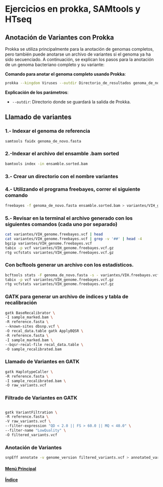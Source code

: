 # Ejercicios en prokka, SAMtools y HTseq

## **Anotación de Variantes con Prokka**
Prokka se utiliza principalmente para la anotación de genomas completos, pero también puede anotarse un archivo de variantes si el genoma ya ha sido secuenciado. A continuación, se explican los pasos para la anotación de un genoma bacteriano completo y su variante:

**Comando para anotar el genoma completo usando Prokka**:
```bash
prokka --kingdom Viruses --outdir Directorio_de_resultados genoma_de_novo.fasta
```
**Explicación de los parámetros**:
- `--outdir`: Directorio donde se guardará la salida de Prokka.

## Llamado de variantes 
### 1.- Indexar el genoma de referencia
```bash
samtools faidx genoma_de_novo.fasta
```
### 2.-Indexar el archivo del ensamble .bam sorted
```bash
bamtools index -in ensamble.sorted.bam
```
### 3.- Crear un directorio con el nombre variantes
### 4.- Utilizando el programa freebayes, correr el siguiente comando 
```bash
freebayes -f genoma_de_novo.fasta ensamble.sorted.bam > variantes/VIH_genome.freebayes.vcf
```
### 5.- Revisar en la terminal el archivo generado con los siguientes comandos (cada uno por separado)
```bash
cat variantes/VIH_genome.freebayes.vcf | head
cat variantes/VIH_genome.freebayes.vcf | grep -v '##' | head -4
bgzip variantes/VIH_genome.freebayes.vcf
tabix -p vcf variantes/VIH_genome.freebayes.vcf.gz
rtg vcfstats variantes/VIH_genome.freebayes.vcf.gz
```

### Con bcftools generar un archivo con los estadísticos.
```bash
bcftools stats -F genoma_de_novo.fasta -s - variantes/VIH.freebayes.vcf.gz > variantes/VIH.freebayes.vcf.gz.stats
tabix -p vcf variantes/VIH_genome.freebayes.vcf.gz
rtg vcfstats variantes/VIH_genome.freebayes.vcf.gz
```

### GATK para generar un archivo de índices y tabla de recalibración
```bash
gatk BaseRecalibrator \ 
-I sample_marked.bam \ 
-R reference.fasta \ 
--known-sites dbsnp.vcf \ 
-O recal_data.table gatk ApplyBQSR \
-R reference.fasta \ 
-I sample_marked.bam \
--bqsr-recal-file recal_data.table \ 
-O sample_recalibrated.bam
```
### Llamado de Variantes en GATK
```bash
gatk HaplotypeCaller \ 
-R reference.fasta \ 
-I sample_recalibrated.bam \ 
-O raw_variants.vcf
```
### Filtrado de Variantes en GATK
```bash

gatk VariantFiltration \
-R reference.fasta \
-V raw_variants.vcf \
--filter-expression "QD < 2.0 || FS > 60.0 || MQ < 40.0" \
--filter-name "LowQuality" \
-O filtered_variants.vcf
```
### Anotación de Variantes 
```bash
snpEff annotate -v genome_version filtered_variants.vcf > annotated_variants.vcf
```

#### [Menú Principal](../../index.md)
#### [Índice](./index.md)








